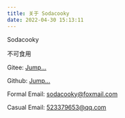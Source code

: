 ```yaml
---
title: 关于 Sodacooky
date: 2022-04-30 15:13:11
---
```


Sodacooky

不可食用

Gitee:  [Jump...](https://gitee.com/sodacooky)

Github: [Jump...](https://github.com/Sodacooky)

Formal Email: sodacooky@foxmail.com

Casual Email: 523379653@qq.com